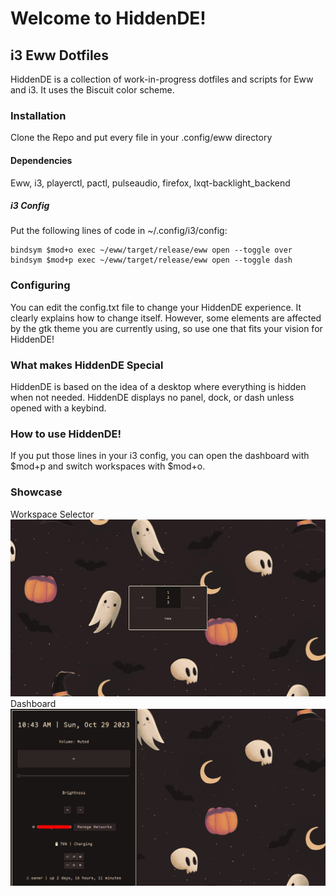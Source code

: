 # Welcome to HiddenDE!
## i3 Eww Dotfiles
HiddenDE is a collection of work-in-progress dotfiles and scripts for Eww and i3. It uses the Biscuit color scheme.

### Installation
Clone the Repo and put every file in your .config/eww directory
#### Dependencies
Eww, i3, playerctl, pactl, pulseaudio, firefox, lxqt-backlight_backend
##### i3 Config
Put the following lines of code in ~/.config/i3/config:
```
bindsym $mod+o exec ~/eww/target/release/eww open --toggle over
bindsym $mod+p exec ~/eww/target/release/eww open --toggle dash
```

### Configuring
You can edit the config.txt file to change your HiddenDE experience. It clearly explains how to change itself.
However, some elements are affected by the gtk theme you are currently using, so use one that fits your vision for HiddenDE!

### What makes HiddenDE Special
HiddenDE is based on the idea of a desktop where everything is hidden when not needed. HiddenDE displays no panel, dock, or dash unless opened with a keybind.
### How to use HiddenDE!
If you put those lines in your i3 config, you can open the dashboard with $mod+p and switch workspaces with $mod+o.
### Showcase
Workspace Selector
![Workspace Selector](./docs/1.jpg "A Screenshot")
Dashboard
![Dashboard](./docs/2.png "Another Screenshot")
